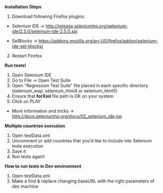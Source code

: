 
<b>
Installation Steps
</b>

1) Download following Firefox plugins:

- Selenium IDE -> http://release.seleniumhq.org/selenium-ide/2.5.0/selenium-ide-2.5.0.xpi

- SelBlocks -> https://addons.mozilla.org/en-US/firefox/addon/selenium-ide-sel-blocks/

2) Restart Firefox

<b>
Run tests!
</b>

1) Open Selenium IDE<br>
2) Go to File -> Open Test Suite<br>
3) Open "Regression Test Suite" file placed in each specific directory (selenium_wap, selenium_html4 or selenium_html5)<br>
4) Ensure that <b>forXml</b> file path is OK on your system<br>
4) Click on PLAY<br>


- More information and tricks -> http://docs.seleniumhq.org/docs/02_selenium_ide.jsp

<b>
Multiple countries execution
</b>

1) Open testData.xml<br>
2) Uncomment or add countries that you'd like to include into Selenium tests execution<br>
3) Save it<br>
4) Run tests again!<br>


<b>
How to run tests in Dev environment
</b>

1) Open testData.xml<br>
2) Make a find & replace changing baseURL with the right parameters of dev machine<br>
